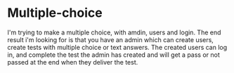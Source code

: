 # Multiple-choice
I'm trying to make a multiple choice, with amdin, users and login.
The end result i'm looking for is that you have an admin which can create users, create tests with multiple choice or text answers. 
The created users can log in, and complete the test the admin has created and will get a pass or not passed at the end when they deliver the test. 
